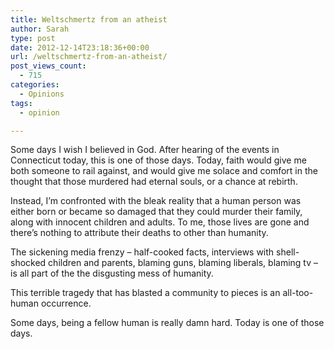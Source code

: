 ```yaml
---
title: Weltschmertz from an atheist
author: Sarah
type: post
date: 2012-12-14T23:18:36+00:00
url: /weltschmertz-from-an-atheist/
post_views_count:
  - 715
categories:
  - Opinions
tags:
  - opinion

---
```

Some days I wish I believed in God. After hearing of the events in Connecticut today, this is one of those days. Today, faith would give me both someone to rail against, and would give me solace and comfort in the thought that those murdered had eternal souls, or a chance at rebirth.
  
Instead, I’m confronted with the bleak reality that a human person was either born or became so damaged that they could murder their family, along with innocent children and adults. To me, those lives are gone and there’s nothing to attribute their deaths to other than humanity.
  
The sickening media frenzy &#8211; half-cooked facts, interviews with shell-shocked children and parents, blaming guns, blaming liberals, blaming tv &#8211; is all part of the the disgusting mess of humanity.
  
This terrible tragedy that has blasted a community to pieces is an all-too-human occurrence.
  
Some days, being a fellow human is really damn hard. Today is one of those days.